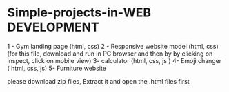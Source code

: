 # Simple-projects-in-WEB DEVELOPMENT
1 - Gym landing page  (html, css)
2 - Responsive website model  (html, css)(for this file, download and run in PC browser and then by by clicking on inspect, click on mobile view)
3- calculator   (html, css, js )
4- Emoji changer ( html, css, js)
5- Furniture website

please download zip files, Extract it and open the .html files first
